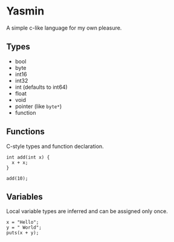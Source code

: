 Yasmin
======

A simple c-like language for my own pleasure.

## Types

* bool
* byte
* int16
* int32
* int (defaults to int64)
* float
* void
* pointer (like `byte*`)
* function

## Functions

C-style types and function declaration.

```
int add(int x) {
  x + x;
}

add(10);
```

## Variables

Local variable types are inferred and can be assigned only once.

```
x = "Hello";
y = " World";
puts(x + y);
```
